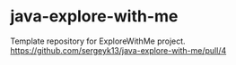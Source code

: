 # java-explore-with-me
Template repository for ExploreWithMe project.
https://github.com/sergeyk13/java-explore-with-me/pull/4
